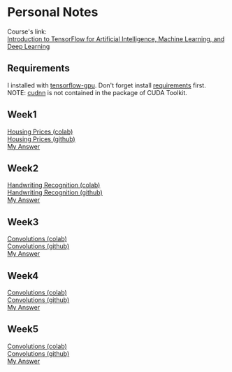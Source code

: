 # Personal Notes

Course's link:  
[Introduction to TensorFlow for Artificial Intelligence, Machine Learning, and Deep Learning](https://www.coursera.org/learn/introduction-tensorflow/home/)

## Requirements

I installed with [tensorflow-gpu](https://www.tensorflow.org/install/gpu). Don't forget install [requirements](https://www.tensorflow.org/install/gpu#software_requirements) first.  
NOTE: [cudnn](https://developer.nvidia.com/rdp/cudnn-download) is not contained in the package of CUDA Toolkit.
  

## Week1

[Housing Prices (colab)](https://colab.research.google.com/github/lmoroney/dlaicourse/blob/master/Exercises/Exercise%201%20-%20House%20Prices/Exercise_1_House_Prices_Question.ipynb)  
[Housing Prices (github)](https://github.com/lmoroney/dlaicourse/blob/master/Exercises/Exercise%201%20-%20House%20Prices/Exercise_1_House_Prices_Question.ipynb)    
[My Answer](./week1.py)  

## Week2

[Handwriting Recognition (colab)](https://colab.research.google.com/github/lmoroney/dlaicourse/blob/master/Exercises/Exercise%202%20-%20Handwriting%20Recognition/Exercise2-Question.ipynb)    
[Handwriting Recognition (github)](https://github.com/lmoroney/dlaicourse/blob/master/Exercises/Exercise%202%20-%20Handwriting%20Recognition/Exercise2-Question.ipynb)    
[My Answer](./week2.py)  

## Week3
[Convolutions (colab)](https://colab.research.google.com/github/lmoroney/dlaicourse/blob/master/Exercises/Exercise%203%20-%20Convolutions/Exercise%203%20-%20Question.ipynb)  
[Convolutions (github)](https://github.com/lmoroney/dlaicourse/blob/master/Exercises/Exercise%203%20-%20Convolutions/Exercise%203%20-%20Question.ipynb)  
[My Answer](./week3.py) 

## Week4
[Convolutions (colab)](https://colab.research.google.com/github/lmoroney/dlaicourse/blob/master/Exercises/Exercise%204%20-%20Handling%20Complex%20Images/Exercise%204-Question.ipynb)  
[Convolutions (github)](https://github.com/lmoroney/dlaicourse/blob/master/Exercises/Exercise%204%20-%20Handling%20Complex%20Images/Exercise%204-Question.ipynb)  
[My Answer](./week4.py) 

## Week5
[Convolutions (colab)](https://colab.research.google.com/github/lmoroney/dlaicourse/blob/master/Exercises/Exercise%205%20-%20Real%20World%20Scenarios/Exercise%205%20-%20Question.ipynb)  
[Convolutions (github)](https://github.com/lmoroney/dlaicourse/blob/master/Exercises/Exercise%205%20-%20Real%20World%20Scenarios/Exercise%205%20-%20Question.ipynb)  
[My Answer](./week5.py) 